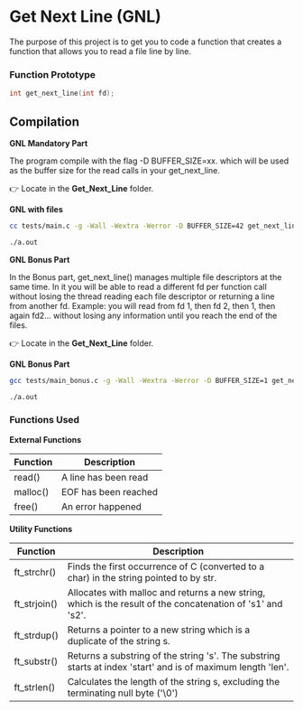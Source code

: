 # Get Next Line (GNL)  

The purpose of this project is to get you to code a function that creates a function that allows you to read a file line by line.

### Function Prototype
```c
int	get_next_line(int fd);
```
## Compilation

**GNL Mandatory Part**

The program compile with the flag -D BUFFER_SIZE=xx. which will be used as the buffer size for the read calls in your get_next_line.

 :point_right: Locate in the **Get_Next_Line** folder.

**GNL with files**
```bash
cc tests/main.c -g -Wall -Wextra -Werror -D BUFFER_SIZE=42 get_next_line.c get_next_line_utils.c

./a.out 
```

**GNL Bonus Part**

In the Bonus part, get_next_line() manages multiple file descriptors at the same time. In it you will be able to read a different fd per function call without losing the thread reading each file descriptor or returning a line from another fd.
Example: you will read from fd 1, then fd 2, then 1, then again fd2... without losing any information until you reach the end of the files.

 :point_right: Locate in the **Get_Next_Line** folder.

**GNL Bonus Part**
```bash
gcc tests/main_bonus.c -g -Wall -Wextra -Werror -D BUFFER_SIZE=1 get_next_line_bonus.c get_next_line_utils_bonus.c

./a.out
```

### Functions Used

**External Functions**

 | Function | Description         |
 |-----------|----------------------|
 |  read() | A line has been read |
 |  malloc() | EOF has been reached |
 |  free() | An error happened |

**Utility Functions**

 | Function | Description         |
 |-----------|----------------------|
 |  ft_strchr() | Finds the first occurrence of C (converted to a char) in the string pointed to by str. |
 |  ft_strjoin() | Allocates with malloc and returns a new string, which is the result of the concatenation of 's1' and 's2'. |
 |  ft_strdup() | Returns a pointer to a  new  string  which  is  a duplicate  of the string s. |
 |  ft_substr() | Returns a substring of the string 's'. The substring starts at index 'start' and is of maximum length 'len'. |
 |  ft_strlen() |  Calculates the length of the string s, excluding the terminating null byte ('\0') |
